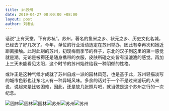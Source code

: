 ```yaml
---
title: in苏州
date: 2019-04-27 08:00:00 +08:00
layout: post
author: 刘看山
---
```


话说“上有天堂，下有苏杭”。苏州，著名的鱼米之乡、状元之乡、历史文化名城，已经去了好几次了。今年，单位的行业活动选定在苏州举办，因此有幸再次和她近距离接触。此时此刻的苏州，初现梅雨季节的样子，东北的汉子到这里的第一感觉就是潮。无论是被褥还是随身携带的衣服，皮肤所碰之处皆有湿漉漉的感觉。再加上三天未能看见太阳，这个时节的苏州始终给我一种阴郁的性格。

或许正是这种气候才成就了苏州自成一派的园林风范，也是基于此，苏州轻描淡写的城市色彩也让东北人有一种异域风味。多余的话对于一个不是过来游玩的人来说，说起来是比较困难，因此，还是放几张照片吧，就当做是这个苏州之行的一次纪念。

![园林][2]![园林][3]![园林][4]![苏州][1]![苏州][6]![苏州][7]


  [1]: https://cctv.cdn.bcebos.com/album/20190427-1.jpg
  [2]: https://cctv.cdn.bcebos.com/album/20190427-2.jpg
  [3]: https://cctv.cdn.bcebos.com/album/20190427-3.jpg
  [4]: https://cctv.cdn.bcebos.com/album/20190427-4.jpg
  [6]: https://cctv.cdn.bcebos.com/album/20190427-5.jpg
  [7]: https://cctv.cdn.bcebos.com/album/20190427-6.jpg
